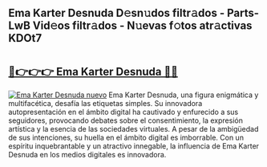 ## Ema Karter Desnuda D𝚎sn𝚞dos filtr𝚊dos - Parts-LwB Vid𝚎os filtr𝚊dos - N𝚞evas f𝚘tos atr𝚊ctivas KDOt7

# <h2><a href="http://mbbvx4l.tromn.icu/?c=Ema+Karter+Desnuda">🔗👉👉👉 Ema Karter Desnuda 🔗🔗</a></h2>

[![Ema Karter Desnuda nuevo](https://i.imgur.com/pEAQMta.gif)](http://mbbvx4l.tromn.icu/?c=Ema+Karter+Desnuda)
Ema Karter Desnuda, una figura enigmática y multifacética, desafía las etiquetas simples. Su innovadora autopresentación en el ámbito digital ha cautivado y enfurecido a sus seguidores, provocando debates sobre el consentimiento, la expresión artística y la esencia de las sociedades virtuales. A pesar de la ambigüedad de sus intenciones, su huella en el ámbito digital es imborrable. Con un espíritu inquebrantable y un atractivo innegable, la influencia de Ema Karter Desnuda en los medios digitales es innovadora.
